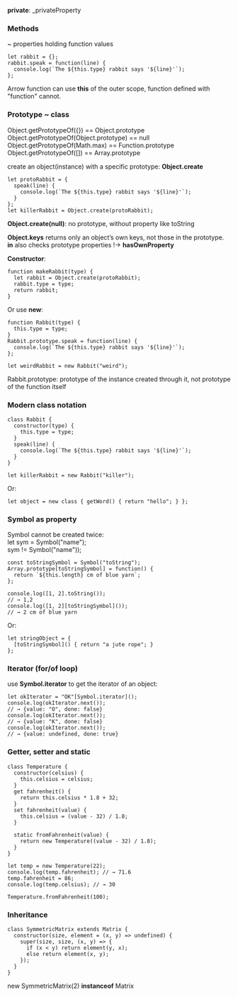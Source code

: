 **private**: _privateProperty

### Methods
~ properties holding function values
```
let rabbit = {};  
rabbit.speak = function(line) {  
  console.log(`The ${this.type} rabbit says '${line}'`);  
};
```

Arrow function can use **this** of the outer scope, function defined with "function" cannot.

### Prototype ~ class
Object.getPrototypeOf({}) == Object.prototype   
Object.getPrototypeOf(Object.prototype) == null  
Object.getPrototypeOf(Math.max) == Function.prototype  
Object.getPrototypeOf(\[\]) == Array.prototype

create an object(instance) with a specific prototype: **Object.create**
```
let protoRabbit = {  
  speak(line) {  
    console.log(`The ${this.type} rabbit says '${line}'`);  
  }  
};  
let killerRabbit = Object.create(protoRabbit);
```
**Object.create(null)**: no prototype, without property like toString

**Object.keys** returns only an object’s own keys, not those in the prototype.  
**in** also checks prototype properties !-> **hasOwnProperty**

**Constructor**:
```
function makeRabbit(type) {  
  let rabbit = Object.create(protoRabbit);  
  rabbit.type = type;  
  return rabbit;  
}
```

Or use **new**:
```
function Rabbit(type) {  
  this.type = type;  
}  
Rabbit.prototype.speak = function(line) {  
  console.log(`The ${this.type} rabbit says '${line}'`);  
};  

let weirdRabbit = new Rabbit("weird");
```
Rabbit.prototype: prototype of the instance created through it, not prototype of the function itself

### Modern class notation
```
class Rabbit {  
  constructor(type) {  
    this.type = type;  
  }  
  speak(line) {  
    console.log(`The ${this.type} rabbit says '${line}'`);  
  }  
}  

let killerRabbit = new Rabbit("killer");
```

Or:
```
let object = new class { getWord() { return "hello"; } };
```

### Symbol as property
Symbol cannot be created twice:  
let sym = Symbol("name");  
sym != Symbol("name"));

```
const toStringSymbol = Symbol("toString");  
Array.prototype[toStringSymbol] = function() {  
  return `${this.length} cm of blue yarn`;  
};

console.log([1, 2].toString());  
// → 1,2  
console.log([1, 2][toStringSymbol]());  
// → 2 cm of blue yarn
```

Or:
```
let stringObject = {  
  [toStringSymbol]() { return "a jute rope"; }  
};
```

### Iterator (for/of loop)
use **Symbol.iterator** to get the iterator of an object:   
```
let okIterator = "OK"[Symbol.iterator]();  
console.log(okIterator.next());  
// → {value: "O", done: false}  
console.log(okIterator.next());  
// → {value: "K", done: false}  
console.log(okIterator.next());  
// → {value: undefined, done: true}
```

### Getter, setter and static
```
class Temperature {  
  constructor(celsius) {  
    this.celsius = celsius;  
  }  
  get fahrenheit() {  
    return this.celsius * 1.8 + 32;  
  }  
  set fahrenheit(value) {  
    this.celsius = (value - 32) / 1.8;  
  }  

  static fromFahrenheit(value) {  
    return new Temperature((value - 32) / 1.8);  
  }  
}

let temp = new Temperature(22);  
console.log(temp.fahrenheit); // → 71.6  
temp.fahrenheit = 86;  
console.log(temp.celsius); // → 30

Temperature.fromFahrenheit(100);
```

### Inheritance
```
class SymmetricMatrix extends Matrix {  
  constructor(size, element = (x, y) => undefined) {  
    super(size, size, (x, y) => {  
      if (x < y) return element(y, x);  
      else return element(x, y);  
    });  
  }  
}
```

new SymmetricMatrix(2) **instanceof** Matrix
